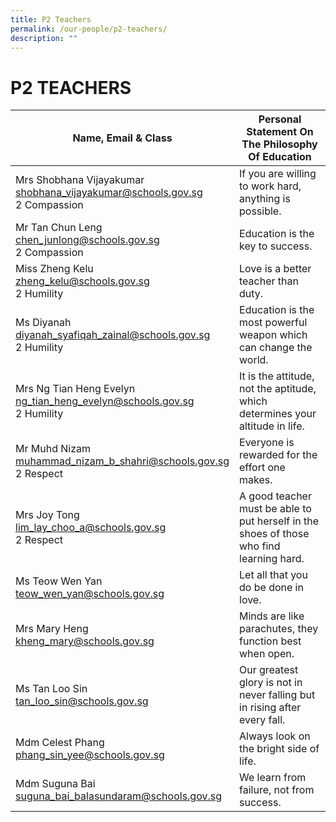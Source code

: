 ```yaml
---
title: P2 Teachers
permalink: /our-people/p2-teachers/
description: ""
---
```

# **P2 TEACHERS**

| Name, Email &amp; Class 	| Personal Statement On The Philosophy Of Education 	|
|---	|---	|
| Mrs Shobhana Vijayakumar <br>[shobhana_vijayakumar@schools.gov.sg](mailto:shobhana_vijayakumar@schools.gov.sg) <br> 2 Compassion	| If you are willing to work hard, anything is possible. 	|
| Mr Tan Chun Leng<br>[chen_junlong@schools.gov.sg](mailto:chen_junlong@schools.gov.sg) <br> 2 Compassion	| Education is the key to success. 	|
| Miss Zheng Kelu<br>[zheng_kelu@schools.gov.sg](mailto:zheng_kelu@schools.gov.sg) <br> 2 Humility 	| Love is a better teacher than duty. 	|
| Ms Diyanah<br>[diyanah_syafiqah_zainal@schools.gov.sg](mailto:diyanah_syafiqah_zainal@schools.gov.sg) <br> 2 Humility	| Education is the most powerful weapon which can change the world.	|
| Mrs Ng Tian Heng Evelyn<br>[ng_tian_heng_evelyn@schools.gov.sg](mailto:ng_tian_heng_evelyn@schools.gov.sg) <br> 2 Humility	|  It is the attitude, not the aptitude, which determines your altitude in life. 	|
| Mr Muhd Nizam <br>[muhammad_nizam_b_shahri@schools.gov.sg](mailto:muhammad_nizam_b_shahri@schools.gov.sg) <br> 2 Respect	| Everyone is rewarded for the effort one makes. 	|
| Mrs Joy Tong <br>[lim_lay_choo_a@schools.gov.sg](mailto:lim_lay_choo_a@schools.gov.sg) <br> 2 Respect	| A good teacher must be able to put herself in the shoes of those who find learning hard. 	|
| Ms Teow Wen Yan <br>[teow_wen_yan@schools.gov.sg](mailto:teow_wen_yan@schools.gov.sg) 	| Let all that you do be done in love. 	|
| Mrs Mary Heng <br>[kheng_mary@schools.gov.sg](mailto:kheng_mary@schools.gov.sg)| Minds are like parachutes, they function best when open. |
|Ms Tan Loo Sin<br>[tan_loo_sin@schools.gov.sg](mailto:tan_loo_sin@schools.gov.sg)| Our greatest glory is not in never falling but in rising after every fall.|
|Mdm Celest Phang<br>[phang_sin_yee@schools.gov.sg](mailto:phang_sin_yee@schools.gov.sg)| Always look on the bright side of life.|
|Mdm Suguna Bai<br>[suguna_bai_balasundaram@schools.gov.sg](mailto:suguna_bai_balasundaram@schools.gov.sg)|We learn from failure, not from success.|